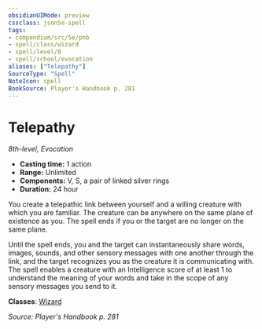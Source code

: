```yaml
---
obsidianUIMode: preview
cssclass: json5e-spell
tags:
- compendium/src/5e/phb
- spell/class/wizard
- spell/level/8
- spell/school/evocation
aliases: ["Telepathy"]
SourceType: "Spell"
NoteIcon: spell
BookSource: Player's Handbook p. 281
---
```

# Telepathy
*8th-level, Evocation*  

- **Casting time:** 1 action
- **Range:** Unlimited
- **Components:** V, S, a pair of linked silver rings
- **Duration:** 24 hour

You create a telepathic link between yourself and a willing creature with which you are familiar. The creature can be anywhere on the same plane of existence as you. The spell ends if you or the target are no longer on the same plane.

Until the spell ends, you and the target can instantaneously share words, images, sounds, and other sensory messages with one another through the link, and the target recognizes you as the creature it is communicating with. The spell enables a creature with an Intelligence score of at least 1 to understand the meaning of your words and take in the scope of any sensory messages you send to it.

**Classes**: [Wizard](/2-Mechanics/CLI/classes/wizard.md)

*Source: Player's Handbook p. 281*